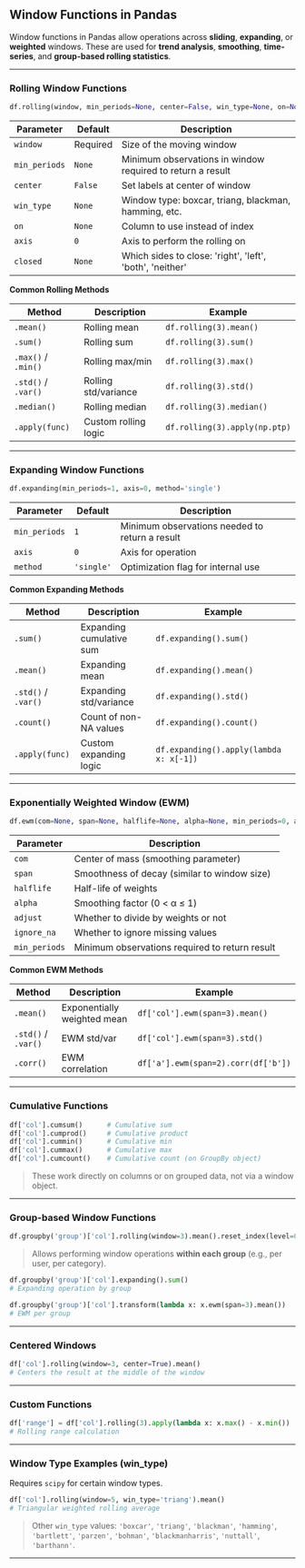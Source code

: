
## **Window Functions in Pandas**

Window functions in Pandas allow operations across **sliding**, **expanding**, or **weighted** windows. These are used for **trend analysis**, **smoothing**, **time-series**, and **group-based rolling statistics**.

---

###  **Rolling Window Functions**

```python
df.rolling(window, min_periods=None, center=False, win_type=None, on=None, axis=0, closed=None)
```

| Parameter       | Default | Description                                                    |
|----------------|---------|----------------------------------------------------------------|
| `window`        | Required | Size of the moving window                                      |
| `min_periods`   | `None`   | Minimum observations in window required to return a result     |
| `center`        | `False`  | Set labels at center of window                                 |
| `win_type`      | `None`   | Window type: boxcar, triang, blackman, hamming, etc.           |
| `on`            | `None`   | Column to use instead of index                                 |
| `axis`          | `0`      | Axis to perform the rolling on                                 |
| `closed`        | `None`   | Which sides to close: 'right', 'left', 'both', 'neither'       |

**Common Rolling Methods**

| Method             | Description                            | Example                             |
|-------------------|----------------------------------------|-------------------------------------|
| `.mean()`         | Rolling mean                           | `df.rolling(3).mean()`              |
| `.sum()`          | Rolling sum                            | `df.rolling(3).sum()`               |
| `.max()` / `.min()` | Rolling max/min                     | `df.rolling(3).max()`               |
| `.std()` / `.var()` | Rolling std/variance                | `df.rolling(3).std()`               |
| `.median()`       | Rolling median                         | `df.rolling(3).median()`            |
| `.apply(func)`    | Custom rolling logic                   | `df.rolling(3).apply(np.ptp)`       |

---

###  **Expanding Window Functions**

```python
df.expanding(min_periods=1, axis=0, method='single')
```

| Parameter       | Default | Description                                                |
|----------------|---------|------------------------------------------------------------|
| `min_periods`   | `1`      | Minimum observations needed to return a result             |
| `axis`          | `0`      | Axis for operation                                         |
| `method`        | `'single'` | Optimization flag for internal use                        |

**Common Expanding Methods**

| Method             | Description                          | Example                                |
|-------------------|--------------------------------------|----------------------------------------|
| `.sum()`          | Expanding cumulative sum             | `df.expanding().sum()`                 |
| `.mean()`         | Expanding mean                       | `df.expanding().mean()`                |
| `.std()` / `.var()` | Expanding std/variance            | `df.expanding().std()`                 |
| `.count()`        | Count of non-NA values               | `df.expanding().count()`               |
| `.apply(func)`    | Custom expanding logic               | `df.expanding().apply(lambda x: x[-1])`|

---

###  **Exponentially Weighted Window (EWM)**

```python
df.ewm(com=None, span=None, halflife=None, alpha=None, min_periods=0, adjust=True, ignore_na=False, axis=0)
```

| Parameter       | Description                                                                 |
|----------------|-----------------------------------------------------------------------------|
| `com`          | Center of mass (smoothing parameter)                                        |
| `span`         | Smoothness of decay (similar to window size)                                |
| `halflife`     | Half-life of weights                                                        |
| `alpha`        | Smoothing factor (0 < α ≤ 1)                                                 |
| `adjust`       | Whether to divide by weights or not                                         |
| `ignore_na`    | Whether to ignore missing values                                            |
| `min_periods`  | Minimum observations required to return result                              |

**Common EWM Methods**

| Method             | Description                         | Example                              |
|-------------------|-------------------------------------|--------------------------------------|
| `.mean()`         | Exponentially weighted mean         | `df['col'].ewm(span=3).mean()`       |
| `.std()` / `.var()` | EWM std/var                      | `df['col'].ewm(span=3).std()`        |
| `.corr()`         | EWM correlation                     | `df['a'].ewm(span=2).corr(df['b'])`  |

---

###  **Cumulative Functions**

```python
df['col'].cumsum()      # Cumulative sum  
df['col'].cumprod()     # Cumulative product  
df['col'].cummin()      # Cumulative min  
df['col'].cummax()      # Cumulative max  
df['col'].cumcount()    # Cumulative count (on GroupBy object)
```

> These work directly on columns or on grouped data, not via a window object.

---

###  **Group-based Window Functions**

```python
df.groupby('group')['col'].rolling(window=3).mean().reset_index(level=0, drop=True)
```

> Allows performing window operations **within each group** (e.g., per user, per category).

```python
df.groupby('group')['col'].expanding().sum()  
# Expanding operation by group
```

```python
df.groupby('group')['col'].transform(lambda x: x.ewm(span=3).mean())  
# EWM per group
```

---

###  **Centered Windows**

```python
df['col'].rolling(window=3, center=True).mean()  
# Centers the result at the middle of the window
```

---

###  **Custom Functions**

```python
df['range'] = df['col'].rolling(3).apply(lambda x: x.max() - x.min())  
# Rolling range calculation
```

---

###  **Window Type Examples (win_type)**  
Requires `scipy` for certain window types.

```python
df['col'].rolling(window=5, win_type='triang').mean()  
# Triangular weighted rolling average
```

> Other `win_type` values: `'boxcar'`, `'triang'`, `'blackman'`, `'hamming'`, `'bartlett'`, `'parzen'`, `'bohman'`, `'blackmanharris'`, `'nuttall'`, `'barthann'`.

---
